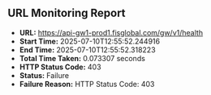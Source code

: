 ## URL Monitoring Report

- **URL:** https://api-gw1-prod1.fisglobal.com/gw/v1/health
- **Start Time:** 2025-07-10T12:55:52.244916
- **End Time:** 2025-07-10T12:55:52.318223
- **Total Time Taken:** 0.073307 seconds
- **HTTP Status Code:** 403
- **Status:** Failure
- **Failure Reason:** HTTP Status Code: 403
